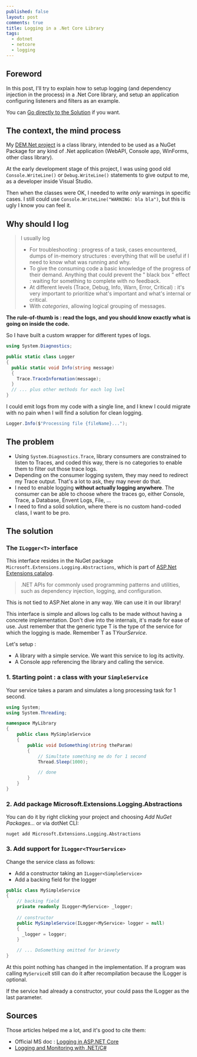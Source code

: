 ```yaml
---
published: false
layout: post
comments: true
title: Logging in a .Net Core Library
tags:
  - dotnet
  - netcore
  - logging
---
```


## Foreword

In this post, I'll try to explain how to setup logging (and dependency injection in the process) in a .Net Core library, and setup an application configuring listeners and filters as an example.

You can [Go directly to the Solution](#the-solution) if you want.

## The context, the mind process

My [DEM.Net project](https://github.com/dem-net) is a class library, intended to be used as a NuGet Package for any kind of .Net application (WebAPI, Console app, WinForms, other class library).

At the early development stage of this project, I was using good old ```Console.WriteLine()``` or ```Debug.WriteLine()``` statements to give output to me, as a developer inside Visual Studio.

Then when the classes were OK, I needed to write *only* warnings in specific cases. I still could use ```Console.WriteLine("WARNING: bla bla")```, but this is ugly I know you can feel it.

## Why should I log

> I usually log
>
>- For troubleshooting : progress of a task, cases encountered, dumps of in-memory structures : everything that will be useful if I need to know what was running and why.
>- To give the consuming code a basic knowledge of the progress of 
their demand. Anything that could prevent the " black box " effect : 
waiting for something to complete with no feedback.
>- At different levels (Trace, Debug, Info, Warn, Error, Critical) : 
it's very important to prioritize what's important and what's internal 
or critical.
>- With *categories*, allowing logical grouping of messages.
>

**The rule-of-thumb is : read the logs, and you should know exactly what is going on inside the code.**

So I have built a custom wrapper for different types of logs.

```csharp
using System.Diagnostics;

public static class Logger
{
  public static void Info(string message)
  {
    Trace.TraceInformation(message);
  }
  // ... plus other methods for each log lvel
}
```

I could emit logs from my code with a single line, and I knew I could migrate with no pain when I will find a solution for clean logging.

```csharp
Logger.Info($"Processing file {fileName}...");
```

## The problem

- Using ```System.Diagnostics.Trace```, library consumers are constrained to listen to Traces, and coded this way, there is no categories to enable them to filter out those trace logs.
- Depending on the consumer logging system, they may need to redirect my Trace output. That's a lot to ask, they may never do that.
- I need to enable logging **without actually logging anywhere**. The consumer can be able to choose where the traces go, either Console, Trace, a Database, Envent Logs, File, ...
- I need to find a solid solution, where there is no custom hand-coded class, I want to be pro.

## The solution

### The `ILogger<T>` interface

This interface resides in the NuGet package `Microsoft.Extensions.Logging.Abstractions`, which is part of [ASP.Net Extensions catalog](https://github.com/aspnet/Extensions).

>.NET APIs for commonly used programming patterns and utilities, such as dependency injection, logging, and configuration.

This is not tied to ASP.Net alone in any way. We can use it in our library!

This interface is simple and allows log calls to be made without having a concrete implementation. Don't dive into the internals, it's made for ease of use. Just remember that the generic type T is the type of the service for which the logging is made. Remember T as T*YourService*.

Let's setup :

- A library with a simple service. We want this service to log its activity.
- A Console app referencing the library and calling the service.

### 1. Starting point : a class with your `SimpleService`

Your service takes a param and simulates a long processing task for 1 second.

```csharp
using System;
using System.Threading;

namespace MyLibrary
{
    public class MySimpleService
    {
        public void DoSomething(string theParam)
        {
            // Simultate something me do for 1 second
            Thread.Sleep(1000);

            // done
        }
    }
}
```

### 2. Add package Microsoft.Extensions.Logging.Abstractions

You can do it by right clicking your project and choosing *Add NuGet Packages...* or via dotNet CLI:

```cli
nuget add Microsoft.Extensions.Logging.Abstractions
```

### 3. Add support for `ÌLogger<TYourService>`

Change the service class as follows:

- Add a constructor taking an `ILogger<SimpleService>`
- Add a backing field for the logger

```csharp
public class MySimpleService
{
    // backing field
    private readonly ILogger<MyService> _logger;
    
    // constructor
    public MySimpleService(ILogger<MyService> logger = null)
    {
      _logger = logger;
    }

    // ... DoSomething omitted for brievety
}
```

At this point nothing has changed in the implementation. If a program was calling `MyService`it still can do it after recompilation because the ILogger is optional.

If the service had already a constructor, your could pass the ILogger as the last parameter.

## Sources

Those articles helped me a lot, and it's good to cite them:

- Official MS doc : [Logging in ASP.NET Core](https://docs.microsoft.com/aspnet/core/fundamentals/logging)
- [Logging and Monitoring with .NET/C#](https://microsoft.github.io/code-with-engineering-playbook/Engineering/DevOpsLoggingDetailsCSharp.html)
